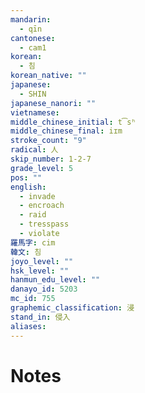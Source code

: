 ```yaml
---
mandarin:
  - qīn
cantonese:
  - cam1
korean:
  - 침
korean_native: ""
japanese:
  - SHIN
japanese_nanori: ""
vietnamese:
middle_chinese_initial: t͡sʰ
middle_chinese_final: iɪm
stroke_count: "9"
radical: 人
skip_number: 1-2-7
grade_level: 5
pos: ""
english:
  - invade
  - encroach
  - raid
  - tresspass
  - violate
羅馬字: cim
韓文: 침
joyo_level: ""
hsk_level: ""
hanmun_edu_level: ""
danayo_id: 5203
mc_id: 755
graphemic_classification: 浸
stand_in: 侵入
aliases:
---
```


# Notes
